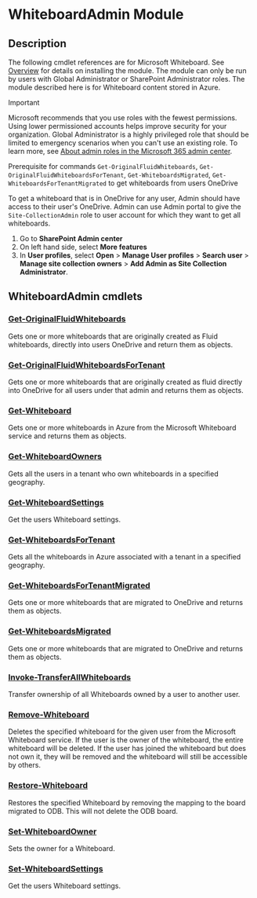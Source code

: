 ﻿---
Module Name: WhiteboardAdmin
Module Guid: cc24f7d4-4cf7-46d3-bd87-30a3d44ecf96
Download Help Link:
Help Version:
Locale: en-US
---

# WhiteboardAdmin Module

## Description

The following cmdlet references are for Microsoft Whiteboard. See
[Overview](/powershell/whiteboard/overview) for details on installing the module. The module can
only be run by users with Global Administrator or SharePoint Administrator roles. The module
described here is for Whiteboard content stored in Azure.

> [!IMPORTANT]
> Microsoft recommends that you use roles with the fewest permissions. Using lower permissioned
> accounts helps improve security for your organization. Global Administrator is a highly privileged
> role that should be limited to emergency scenarios when you can't use an existing role. To learn
> more, see
> [About admin roles in the Microsoft 365 admin center](/microsoft-365/admin/add-users/about-admin-roles).
>
> Prerequisite for commands `Get-OriginalFluidWhiteboards`, `Get-OriginalFluidWhiteboardsForTenant`,
> `Get-WhiteboardsMigrated`, `Get-WhiteboardsForTenantMigrated` to get whiteboards from users
> OneDrive
>
> To get a whiteboard that is in OneDrive for any user, Admin should have access to their user's
> OneDrive. Admin can use Admin portal to give the `Site-CollectionAdmin` role to user account for
> which they want to get all whiteboards.
>
> 1. Go to **SharePoint Admin center**
> 2. On left hand side, select **More features**
> 3. In **User profiles**, select **Open** > **Manage User profiles** > **Search user** >
>    **Manage site collection owners** > **Add Admin as Site Collection Administrator**.

## WhiteboardAdmin cmdlets

### [Get-OriginalFluidWhiteboards](Get-OriginalFluidWhiteboards.md)
Gets one or more whiteboards that are originally created as Fluid whiteboards, directly into users OneDrive and return them as objects.

### [Get-OriginalFluidWhiteboardsForTenant](Get-OriginalFluidWhiteboardsForTenant.md)
Gets one or more whiteboards that are originally created as fluid directly into OneDrive for all users under that admin and returns them as objects.

### [Get-Whiteboard](Get-Whiteboard.md)
Gets one or more whiteboards in Azure from the Microsoft Whiteboard service and returns them as objects.

### [Get-WhiteboardOwners](Get-WhiteboardOwners.md)
Gets all the users in a tenant who own whiteboards in a specified geography.

### [Get-WhiteboardSettings](Get-WhiteboardSettings.md)
Get the users Whiteboard settings.

### [Get-WhiteboardsForTenant](Get-WhiteboardsForTenant.md)
Gets all the whiteboards in Azure associated with a tenant in a specified geography.

### [Get-WhiteboardsForTenantMigrated](Get-WhiteboardsForTenantMigrated.md)
Gets one or more whiteboards that are migrated to OneDrive and returns them as objects.

### [Get-WhiteboardsMigrated](Get-WhiteboardsMigrated.md)
Gets one or more whiteboards that are migrated to OneDrive and returns them as objects.

### [Invoke-TransferAllWhiteboards](Invoke-TransferAllWhiteboards.md)
Transfer ownership of all Whiteboards owned by a user to another user.

### [Remove-Whiteboard](Remove-Whiteboard.md)
Deletes the specified whiteboard for the given user from the Microsoft Whiteboard service. If the user is the owner of the whiteboard, the entire whiteboard will be deleted. If the user has joined the whiteboard but does not own it, they will be removed and the whiteboard will still be accessible by others.

### [Restore-Whiteboard](Restore-Whiteboard.md)
Restores the specified Whiteboard by removing the mapping to the board migrated to ODB. This will not delete the ODB board.

### [Set-WhiteboardOwner](Set-WhiteboardOwner.md)
Sets the owner for a Whiteboard.

### [Set-WhiteboardSettings](Set-WhiteboardSettings.md)
Get the users Whiteboard settings.
